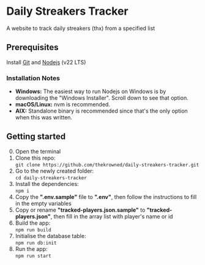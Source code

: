 # Daily Streakers Tracker

A website to track daily streakers (thx) from a specified list

## Prerequisites

Install [Git](https://git-scm.com/downloads) and [Nodejs](https://nodejs.org/en/download) (v22 LTS)

### Installation Notes
- **Windows:** The easiest way to run Nodejs on Windows is by downloading the "Windows Installer". Scroll down to see that option. 
- **macOS/Linux:** nvm is recommended.
- **AIX:** Standalone binary is recommended since that's the only option when this was written.

## Getting started
0. Open the terminal
1. Clone this repo:<br>
`git clone https://github.com/thekrowned/daily-streakers-tracker.git`
2. Go to the newly created folder:<br>
`cd daily-streakers-tracker`
3. Install the dependencies:<br>
`npm i`
4. Copy the **".env.sample"** file to **".env"**, then follow the instructions to fill in the empty variables
5. Copy or rename **"tracked-players.json.sample"** to **"tracked-players.json"**, then fill in the array list with player's name or id
6. Build the app:<br>
`npm run build`
7. Initialise the database table:<br>
`npm run db:init`
8. Run the app:<br>
`npm run start`
